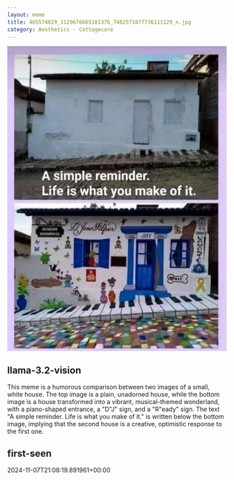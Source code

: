 ```yaml
---
layout: meme
title: 465574829_1129676665181376_7482571877736111129_n.jpg
category: Aesthetics - Cottagecore
---
```


<div markdown="0"><a href="465574829_1129676665181376_7482571877736111129_n.jpg"><img class="photo" src="465574829_1129676665181376_7482571877736111129_n.jpg" /></a>

<h2>llama-3.2-vision</h2>
<p title="Llama-3.2-11B is a really good model that probably gets the visual details right but doesn't understand literary or media references, and often fails to accurately represent the physical arrangement of objects and the implied relationships between the objects.">This meme is a humorous comparison between two images of a small, white house. The top image is a plain, unadorned house, while the bottom image is a house transformed into a vibrant, musical-themed wonderland, with a piano-shaped entrance, a &quot;D&quot;J&quot; sign, and a &quot;R&quot;eady&quot; sign. The text &quot;A simple reminder. Life is what you make of it.&quot; is written below the bottom image, implying that the second house is a creative, optimistic response to the first one.</p>

<h2>first-seen</h2>
<p title="Because Git doesn't preserve file modification times, this metadata file contains the file's modification time when it was added to the library.">2024-11-07T21:08:19.891961+00:00</p>

</div>

